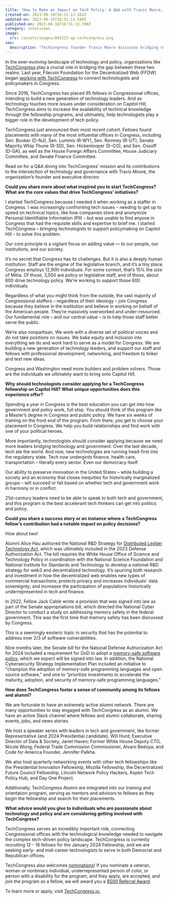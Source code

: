 ```yaml
---
title: "How to Make an Impact on Tech Policy: A Q&A with Travis Moore, Founder of TechCongress"
created-on: 2023-08-16T18:51:13.562Z
updated-on: 2023-08-16T18:51:13.580Z
published-on: 2023-08-16T18:51:13.590Z
category: interviews
image:
  src: /assets/images/091523-qa-techcongress.png
seo:
  description: "TechCongress founder Travis Moore discusses bridging tech and policy through Congressional fellowships, sharing insights on making meaningful impact in tech policy."
---
```


In the ever-evolving landscape of technology and policy, organizations like [TechCongress](https://www.techcongress.io/) play a crucial role in bridging the gap between these two realms. Last year, Filecoin Foundation for the Decentralized Web (FFDW) began [working with TechCongress](/blog/filecoin-foundation-for-the-decentralized-web-and-techcongress-will-work-together-to-place-more-technologists-on-capitol-hill/) to connect technologists and policymakers in Congress. 

Since 2016, TechCongress has placed 95 fellows in Congressional offices, intending to build a new generation of technology leaders. And as technology touches more issues under consideration on Capitol Hill, TechCongress aims to increase the availability of technical knowledge through the fellowship programs, and ultimately, help technologists play a bigger role in the development of tech policy.

TechCongress just announced their most recent cohort. Fellows found placements with many of the most influential offices in Congress, including Sen. Booker (D-NJ), Sen. Lummis (R-WY), Sen. Romney (R-UT), Senate Majority Whip Thune (R-SD), Sen. Hickenlooper (D-CO), and Sen. Ossoff (D-GA), as well as the House Foreign Affairs Committee, House Judiciary Committee, and Senate Finance Committee. 

Read on for a Q&A diving into TechCongress’ mission and its contributions to the intersection of technology and governance with Travis Moore, the organization’s founder and executive director. 

**Could you share more about what inspired you to start TechCongress? What are the core values that drive TechCongress’ initiatives?** 

I started TechCongress because I needed it when working as a staffer in Congress. I was increasingly confronting tech issues – needing to get up to speed on technical topics, like how companies store and anonymize Personal Identifiable Information (PII) – but was unable to find anyone in Congress that had the requisite skills and expertise to brief me. I started TechCongress – bringing technologists to support policymaking on Capitol Hill – to solve this problem. 

Our core principle is a vigilant focus on adding value — to our people, our institutions, and our society. 

It’s no secret that Congress has its challenges. But it is also a deeply human institution. Staff are the engine of the legislative branch, and it’s a tiny place. Congress employs 12,900 individuals. For some context, that’s 15% the size of Meta. Of those, 3,500 are policy or legislative staff, and of those, about 600 drive technology policy. We’re working to support those 600 individuals. 

Regardless of what you might think from the outside, the vast majority of Congressional staffers – regardless of their ideology – join Congress because they believe in the institution and believe in working on behalf of the American people. They’re massively overworked and under-resourced. Our fundamental role – and our central value – is to help those staff better serve the public. 

We’re also nonpartisan. We work with a diverse set of political voices and do not take positions on issues. We bake equity and inclusion into everything we do and work hard to serve as a model for Congress. We are building a new generation of technology leaders, and support our staff and fellows with professional development, networking, and freedom to tinker and test new ideas. 

Congress and Washington need more builders and problem solvers. Those are the individuals we ultimately want to bring onto Capitol Hill. 

**Why should technologists consider applying for a TechCongress fellowship on Capitol Hill? What unique opportunities does this experience offer?**

Spending a year in Congress is the best education you can get into how government and policy work, full stop. You should think of this program like a Master’s degree in Congress and public policy. We have six weeks of training on the front end of the program. From there, you get to choose your placement in Congress. We help you build relationships and find work with one of your political heroes. 

More importantly, technologists should consider applying because we need more leaders bridging technology and government. Over the last decade, tech ate the world. And now, new technologies are running head-first into the regulatory state. Tech now undergirds finance, health care, transportation – literally every sector. Even our democracy itself. 

Our ability to preserve innovation in the United States – while building a society and an economy that closes inequities for historically marginalized groups – will succeed or fail based on whether tech and government work in harmony or in conflict. 

21st-century leaders need to be able to speak to both tech and government, and this program is the best accelerant tech thinkers can get into politics and policy. 

**Could you share a success story or an instance where a TechCongress fellow's contribution had a notable impact on policy decisions?**

How about two! 

Alumni Alice Hau authored the National R&D Strategy for [Distributed Ledger Technology Act](https://www.commerce.senate.gov/2022/5/wicker-lummis-introduce-national-r-d-strategy-for-distributed-ledger-technology-act#:~:text=The%20National%20R%26D%20Strategy%20for%20Distributed%20Ledger%20Technology%20Act%20would,DLT%20and%20its%20practical%20applications), which was ultimately included in the 2023 Defense Authorization Act. The bill requires the White House Office of Science and Technology Policy in coordination with the National Science Foundation and National Institute for Standards and Technology to develop a national R&D strategy for web3 and decentralized technology. It’s spurring both research and investment in how the decentralized web enables new types of commercial transactions; protects privacy and increases individuals' data sovereignty; and increases the participation of populations historically underrepresented in tech and finance.

In 2022, Fellow Jack Cable wrote a provision that was signed into law as part of the Senate appropriations bill, which directed the National Cyber Director to conduct a study on addressing memory safety in the federal government. This was the first time that memory safety has been discussed by Congress. 

This is a seemingly esoteric topic in security that has the potential to address over 2/3 of software vulnerabilities. 

Nine months later, the Senate bill for the National Defense Authorization Act for 2024 included a requirement for DoD to adopt a [memory-safe software policy](https://www.congress.gov/congressional-report/118th-congress/senate-report/32/1), which we expect will be signed into law. In addition, the National Cybersecurity Strategy Implementation Plan included an initiative to "champion the adoption of memory-safe programming languages and open source software," and one to "prioritize investments to accelerate the maturity, adoption, and security of memory-safe programming languages.”

**How does TechCongress foster a sense of community among its fellows and alumni?**

We are fortunate to have an extremely active alumni network. There are many opportunities to stay engaged with TechCongress as an alumni. We have an active Slack channel where fellows and alumni collaborate, sharing events, jobs, and news stories. 

We host a speaker series with leaders in tech and government, like former Representative (and 2024 Presidential candidate), Will Hurd; Executive Director of Data & Society, Janet Haven; Former White House Deputy CTO, Nicole Wong; Federal Trade Commission Commissioner, Alvaro Bedoya; and Code for America Founder, Jennifer Palkha. 

We also host quarterly networking events with other tech fellowships like the Presidential Innovation Fellowship, Mozilla Fellowship, the Decentralized Future Council Fellowship, Lincoln Network Policy Hackers, Aspen Tech Policy Hub, and Day One Project. 

Additionally, TechCongress Alumni are integrated into our training and orientation program, serving as mentors and advisors to fellows as they begin the fellowship and search for their placements. 

**What advice would you give to individuals who are passionate about technology and policy and are considering getting involved with TechCongress?**

TechCongress serves an incredibly important role, connecting Congressional offices with the technological knowledge needed to navigate the complex tech-driven policy landscape. TechCongress is currently recruiting 12 - 16 fellows for the January 2024 Fellowship, and we are seeking early- and mid-career technologists to serve in both Democrat and Republican offices. 

TechCongress also welcomes [nominations](https://techcongress.us10.list-manage.com/track/click?u=af5890511c379af397cbc931d&id=b05feb1756&e=d04e36028e)! If you nominate a veteran, woman or nonbinary individual, underrepresented person of color, or person with a disability for the program, and they apply, are accepted, and join the program as a fellow, we will award you a [$500 Referral Award](https://techcongress.us10.list-manage.com/track/click?u=af5890511c379af397cbc931d&id=41d6727f97&e=d04e36028e).

To learn more or apply, visit [TechCongress.io.](https://www.techcongress.io/apply)
